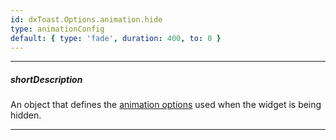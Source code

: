 ```yaml
---
id: dxToast.Options.animation.hide
type: animationConfig
default: { type: 'fade', duration: 400, to: 0 }
---
```

---
##### shortDescription
An object that defines the [animation options](/Documentation/ApiReference/Common/Object_Structures/animationConfig/) used when the widget is being hidden.

---
